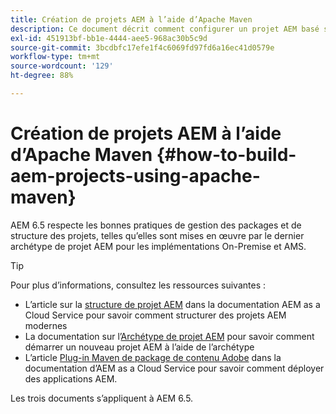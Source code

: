 ```yaml
---
title: Création de projets AEM à l’aide d’Apache Maven
description: Ce document décrit comment configurer un projet AEM basé sur Apache Maven
exl-id: 451913bf-bb1e-4444-aee5-968ac30b5c9d
source-git-commit: 3bcdbfc17efe1f4c6069fd97fd6a16ec41d0579e
workflow-type: tm+mt
source-wordcount: '129'
ht-degree: 88%

---
```


# Création de projets AEM à l’aide d’Apache Maven {#how-to-build-aem-projects-using-apache-maven}

AEM 6.5 respecte les bonnes pratiques de gestion des packages et de structure des projets, telles qu’elles sont mises en œuvre par le dernier archétype de projet AEM pour les implémentations On-Premise et AMS.

>[!TIP]
>
>Pour plus d’informations, consultez les ressources suivantes :
>
>* L’article sur la [structure de projet AEM](https://experienceleague.adobe.com/docs/experience-manager-cloud-service/implementing/developing/aem-project-content-package-structure.html?lang=fr) dans la documentation AEM as a Cloud Service pour savoir comment structurer des projets AEM modernes
>* La documentation sur l’[Archétype de projet AEM](https://experienceleague.adobe.com/docs/experience-manager-core-components/using/developing/archetype/overview.html?lang=fr) pour savoir comment démarrer un nouveau projet AEM à l’aide de l’archétype
>* L’article [Plug-in Maven de package de contenu Adobe](https://experienceleague.adobe.com/docs/experience-manager-cloud-service/implementing/developer-tools/maven-plugin.html#developer-tools) dans la documentation d’AEM as a Cloud Service pour savoir comment déployer des applications AEM.
>
>Les trois documents s’appliquent à AEM 6.5.
